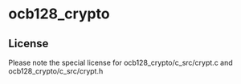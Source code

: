 # ocb128_crypto

## License
Please note the special license for ocb128_crypto/c_src/crypt.c and ocb128_crypto/c_src/crypt.h
